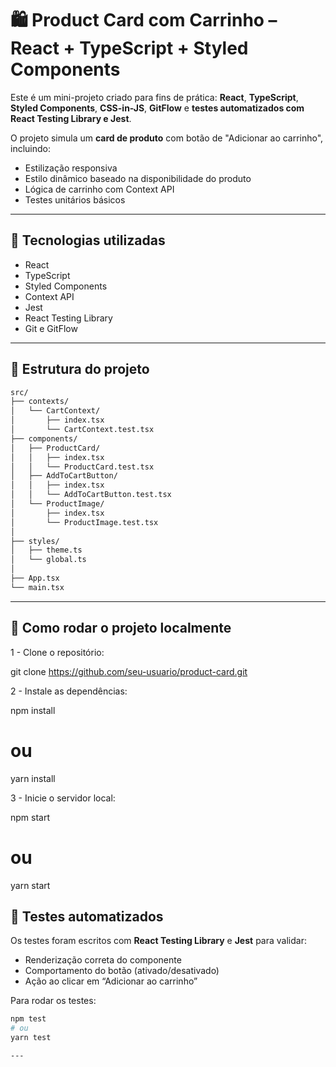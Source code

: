 # 🛍️ Product Card com Carrinho – React + TypeScript + Styled Components

Este é um mini-projeto criado para fins de prática: **React**, **TypeScript**, **Styled Components**, **CSS-in-JS**, **GitFlow** e **testes automatizados com React Testing Library e Jest**.

O projeto simula um **card de produto** com botão de "Adicionar ao carrinho", incluindo:
- Estilização responsiva
- Estilo dinâmico baseado na disponibilidade do produto
- Lógica de carrinho com Context API
- Testes unitários básicos

---

<!-- ## 📸 Preview

> ⚠️ *[Inserir aqui um gif, print ou link da interface após iniciar o projeto]*

--- -->

## 🚀 Tecnologias utilizadas

- React
- TypeScript
- Styled Components
- Context API
- Jest
- React Testing Library
- Git e GitFlow

---

## 📁 Estrutura do projeto
```bash
src/
├── contexts/
│   └── CartContext/
│       ├── index.tsx
│       └── CartContext.test.tsx 
├── components/
│   ├── ProductCard/
│   │   ├── index.tsx
│   │   └── ProductCard.test.tsx
│   ├── AddToCartButton/
│   │   ├── index.tsx
│   │   └── AddToCartButton.test.tsx
│   └── ProductImage/
│       ├── index.tsx
│       └── ProductImage.test.tsx
│   
├── styles/
│   ├── theme.ts
│   └── global.ts
│
├── App.tsx
└── main.tsx
```
---

## 🧭 Como rodar o projeto localmente
1 - Clone o repositório:

git clone https://github.com/seu-usuario/product-card.git

2 - Instale as dependências:
 
npm install
# ou
yarn install

3 - Inicie o servidor local:

npm start
# ou
yarn start


## 🧪 Testes automatizados

Os testes foram escritos com **React Testing Library** e **Jest** para validar:

- Renderização correta do componente
- Comportamento do botão (ativado/desativado)
- Ação ao clicar em “Adicionar ao carrinho”

Para rodar os testes:

```bash
npm test
# ou
yarn test

---
